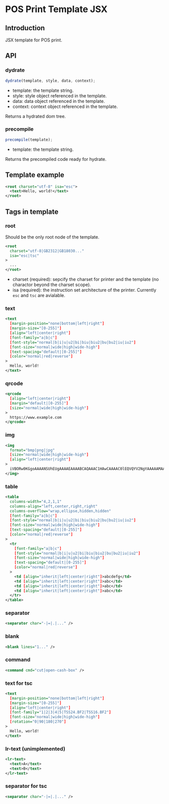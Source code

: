 # POS Print Template JSX

## Introduction

JSX template for POS print.

## API

### dydrate

```javascript
dydrate(template, style, data, context);
```

- template: the template string.
- style: style object referenced in the template.
- data: data object referenced in the template.
- context: context object referenced in the template.

Returns a hydrated dom tree.

### precompile

```javascript
precompile(template);
```

- template: the template string.

Returns the precompiled code ready for hydrate.

## Template example

```xml
<root charset="utf-8" isa="esc">
  <text>Hello, world!</text>
</root>
```

## Tags in template

### root

Should be the only root node of the template.

```xml
<root
  charset="utf-8|GB2312|GB18030..."
  isa="esc|tsc"
>
  ...
</root>
```

- charset (required): sepcify the charset for printer and the template (no charactor beyond the charset scope).
- isa (required): the instruction set architecture of the printer. Currently `esc` and `tsc` are avialable.

### text

```xml
<text
  [margin-position="none|bottom|left|right"]
  [margin-size="[0-255]"]
  [align="left|center|right"]
  [font-family="a|b|c"]
  [font-style="normal|b|i|u|u2|bi|biu|biu2|bu|bu2|iu|iu2"]
  [font-size="normal|wide|high|wide-high"]
  [text-spacing="default|[0-255]"]
  [color="normal|red|reverse"]
>
  Hello, world!
</text>
```

### qrcode

```xml
<qrcode
  [align="left|center|right"]
  [margin="default|[0-255]"]
  [size="normal|wide|high|wide-high"]
>
  https://www.example.com
</qrcode>
```

### img

```xml
<img
  format="bmp|png|jpg"
  [size="normal|wide|high|wide-high"]
  [align="left|center|right"]
>
  iVBORw0KGgoAAAANSUhEUgAAAAEAAAABCAQAAAC1HAwCAAAAC0lEQVQYV2NgYAAAAAMAAWgmWQ0AAAAASUVORK5CYII=
</img>
```

### table

```xml
<table
  columns-width="4,2,1,1"
  columns-align="left,center,right,right"
  columns-overflow="wrap,ellipse,hidden,hidden"
  [font-family="a|b|c"]
  [font-style="normal|b|i|u|u2|bi|biu|biu2|bu|bu2|iu|iu2"]
  [font-size="normal|wide|high|wide-high"]
  [text-spacing="default|[0-255]"]
  [color="normal|red|reverse"]
>
  <tr
    [font-family="a|b|c"]
    [font-style="normal|b|i|u|u2|bi|biu|biu2|bu|bu2|iu|iu2"]
    [font-size="normal|wide|high|wide-high"]
    [text-spacing="default|[0-255]"]
    [color="normal|red|reverse"]
  >
    <td [align="inherit|left|center|right"]>abcdefg</td>
    <td [align="inherit|left|center|right"]>abc</td>
    <td [align="inherit|left|center|right"]>abc</td>
    <td [align="inherit|left|center|right"]>abc</td>
  </tr>
</table>
```

### separator

```xml
<separator char="-|=|.|..." />
```

### blank

```xml
<blank lines="1..." />
```

### command

```xml
<command cmd="cut|open-cash-box" />
```
 
### text for tsc

```xml
<text
  [margin-position="none|bottom|left|right"]
  [margin-size="[0-255]"]
  [align="left|center|right"]
  [font-family="1|2|3|4|5|TSS24.BF2|TSS16.BF2"]
  [font-size="normal|wide|high|wide-high"]
  [rotation="0|90|180|270"]
>
  Hello, world!
</text>
```

### lr-text (unimplemented)

```xml
<lr-text>
  <text>A</text>
  <text>B</text>
</lr-text>
```

### separator for tsc

```xml
<separator char="-|=|.|..." />
```
